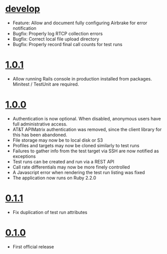 # [develop](https://github.com/adhearsion/SIPtreadmill/compare/1.0.1...develop)
  * Feature: Allow and document fully configuring Airbrake for error notification
  * Bugfix: Properly log RTCP collection errors
  * Bugfix: Correct local file upload directory
  * Bugfix: Properly record final call counts for test runs

# [1.0.1](https://github.com/adhearsion/SIPtreadmill/compare/1.0.0...1.0.1)
  * Allow running Rails console in production installed from packages. Minitest / TestUnit are required.

# [1.0.0](https://github.com/adhearsion/SIPtreadmill/compare/0.1.1...1.0.0)
  * Authentication is now optional. When disabled, anonymous users have full administrative access.
  * AT&T APIMatrix authentication was removed, since the client library for this has been abandoned.
  * File storage may now be to local disk or S3
  * Profiles and targets may now be cloned similarly to test runs
  * Failures to gather info from the test target via SSH are now notified as exceptions
  * Test runs can be created and run via a REST API
  * Call rate differentials may now be more finely controlled
  * A Javascript error when rendering the test run listing was fixed
  * The application now runs on Ruby 2.2.0

# [0.1.1](https://github.com/adhearsion/SIPtreadmill/compare/0.1.0...0.1.1)
  * Fix duplication of test run attributes

# [0.1.0](https://github.com/adhearsion/SIPtreadmill/compare/5949933d1fe4940f1e401e86514c596104ff41eb...0.1.1)
  * First official release
